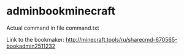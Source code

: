 # adminbookminecraft
Actual command in file command.txt

Link to the bookmaker: http://minecraft.tools/ru/sharecmd-670565-bookadmin2511232
